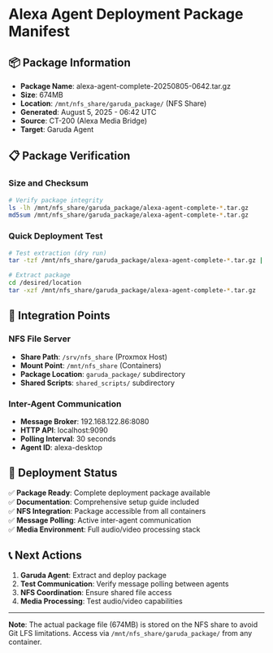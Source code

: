 # Alexa Agent Deployment Package Manifest

## 📦 Package Information
- **Package Name**: alexa-agent-complete-20250805-0642.tar.gz
- **Size**: 674MB
- **Location**: `/mnt/nfs_share/garuda_package/` (NFS Share)
- **Generated**: August 5, 2025 - 06:42 UTC
- **Source**: CT-200 (Alexa Media Bridge)
- **Target**: Garuda Agent

## 📋 Package Verification

### Size and Checksum
```bash
# Verify package integrity
ls -lh /mnt/nfs_share/garuda_package/alexa-agent-complete-*.tar.gz
md5sum /mnt/nfs_share/garuda_package/alexa-agent-complete-*.tar.gz
```

### Quick Deployment Test
```bash
# Test extraction (dry run)
tar -tzf /mnt/nfs_share/garuda_package/alexa-agent-complete-*.tar.gz | head -20

# Extract package
cd /desired/location
tar -xzf /mnt/nfs_share/garuda_package/alexa-agent-complete-*.tar.gz
```

## 🔗 Integration Points

### NFS File Server
- **Share Path**: `/srv/nfs_share` (Proxmox Host)
- **Mount Point**: `/mnt/nfs_share` (Containers)
- **Package Location**: `garuda_package/` subdirectory
- **Shared Scripts**: `shared_scripts/` subdirectory

### Inter-Agent Communication
- **Message Broker**: 192.168.122.86:8080
- **HTTP API**: localhost:9090
- **Polling Interval**: 30 seconds
- **Agent ID**: alexa-desktop

## 🚀 Deployment Status

✅ **Package Ready**: Complete deployment package available  
✅ **Documentation**: Comprehensive setup guide included  
✅ **NFS Integration**: Package accessible from all containers  
✅ **Message Polling**: Active inter-agent communication  
✅ **Media Environment**: Full audio/video processing stack  

## 📞 Next Actions

1. **Garuda Agent**: Extract and deploy package
2. **Test Communication**: Verify message polling between agents
3. **NFS Coordination**: Ensure shared file access
4. **Media Processing**: Test audio/video capabilities

---
**Note**: The actual package file (674MB) is stored on the NFS share to avoid Git LFS limitations. Access via `/mnt/nfs_share/garuda_package/` from any container.
